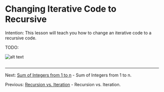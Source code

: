 # Changing Iterative Code to Recursive

Intention: This lesson will teach you how to change an iterative code to a recursive code.

TODO:

![alt text](../../etc/recursion/img.png "Img")

```java

```

<hr>

Next: [Sum of Integers from 1 to n](chapter_11.md "Sum of Integers from 1 to n") - Sum of Integers from 1 to n.

Previous: [Recursion vs. Iteration](chapter_9.md "Recursion vs. Iteration") - Recursion vs. Iteration.